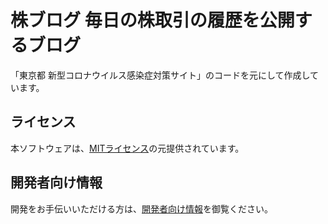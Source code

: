 # 株ブログ 毎日の株取引の履歴を公開するブログ

「東京都 新型コロナウイルス感染症対策サイト」のコードを元にして作成しています。

## ライセンス
本ソフトウェアは、[MITライセンス](./LICENSE.txt)の元提供されています。

## 開発者向け情報

開発をお手伝いいただける方は、[開発者向け情報](./FOR_DEVELOPERS.md)を御覧ください。
